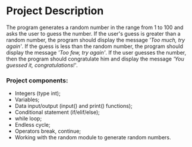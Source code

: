 # **Project Description**
The program generates a random number in the range from 1 to 100 and asks the user to guess the number.  If the user's guess is greater than a random number, the program should display the message *'Too much, try again'*.  If the guess is less than the random number, the program should display the message *'Too few, try again'*.  If the user guesses the number, then the program should congratulate him and display the message *'You guessed it, congratulations!'*.

### Project components:

 - Integers (type int);
 - Variables;
 - Data input/output (input() and print() functions);
 - Conditional statement (if/elif/else);
 - while loop;
 - Endless cycle;
 - Operators break, continue;
 - Working with the random module to generate random numbers.